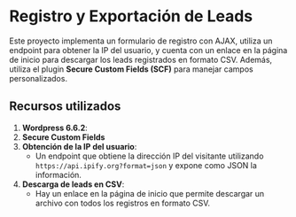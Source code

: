 # Registro y Exportación de Leads

Este proyecto implementa un formulario de registro con AJAX, utiliza un endpoint para obtener la IP del usuario, y cuenta con un enlace en la página de inicio para descargar los leads registrados en formato CSV. Además, utiliza el plugin **Secure Custom Fields (SCF)** para manejar campos personalizados.

## Recursos utilizados

1. **Wordpress 6.6.2**:
2. **Secure Custom Fields**
3. **Obtención de la IP del usuario**:
   - Un endpoint que obtiene la dirección IP del visitante utilizando `https://api.ipify.org?format=json` y expone como JSON la información.
3. **Descarga de leads en CSV**:
   - Hay un enlace en la página de inicio que permite descargar un archivo con todos los registros en formato CSV.
